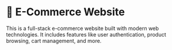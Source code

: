 # 🛒 E-Commerce Website

This is a full-stack e-commerce website built with modern web technologies. It includes features like user authentication, product browsing, cart management, and more.


